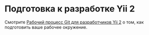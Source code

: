 Подготовка к разработке Yii 2
=====================================

Смотрите [Рабочий процесс Git для разработчиков Yii 2](git-workflow.md) о том, как подготовить ваше рабочее окружение.
